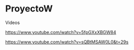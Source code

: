 # ProyectoW

Videos 

https://www.youtube.com/watch?v=5fpGXxXBGW84

https://www.youtube.com/watch?v=sQBtMSAW0L0&t=29s
